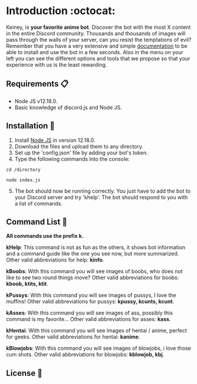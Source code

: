 # Introduction :octocat:

Keiney, is **your favorite anime bot**. Discover the bot with the most X content in the entire Discord community. Thousands and thousands of images will pass through the walls of your server, can you resist the temptations of evil?
Remember that you have a very extensive and simple [documentation](https://keiney.com/documentation/) to be able to install and use the bot in a few seconds. Also in the menu on your left you can see the different options and tools that we propose so that your experience with us is the least rewarding.

## Requirements 📋

- Node JS v12.18.0.
- Basic knowledge of discord.js and Node JS.

## Installation 🔧

1. Install [Node JS](https://nodejs.org/) in version 12.18.0.
2. Download the files and upload them to any directory.
3. Set up the 'config.json' file by adding your bot's token.
4. Type the following commands into the console:
```
cd /directory
```
```
node index.js
```
5. The bot should now be running correctly. You just have to add the bot to your Discord server and try 'khelp'. The bot should respond to you with a list of commands.

## Command List 📖

**All commands use the prefix k.**

**kHelp**: This command is not as fun as the others, it shows bot information and a command guide like the one you see now, but more summarized. Other valid abbreviations for help: **kinfo**.

**kBoobs**: With this command you will see images of boobs, who does not like to see two round things move? Other valid abbreviations for boobs: **kboob, ktits, ktit**.

**kPussys**: With this command you will see images of pussys, I love the muffins! Other valid abbreviations for pussys: **kpussy, kcunts, kcunt**.

**kAsses**: With this command you will see images of ass, possibly this command is my favorite... Other valid abbreviations for asses: **kass**.

**kHentai**: With this command you will see images of hentai / anime, perfect for geeks. Other valid abbreviations for hentai: **kanime**.

**kBlowjobs**: With this command you will see images of blowjobs, i love those cum shots. Other valid abbreviations for blowjobs: **kblowjob, kbj**.

## License 📄

